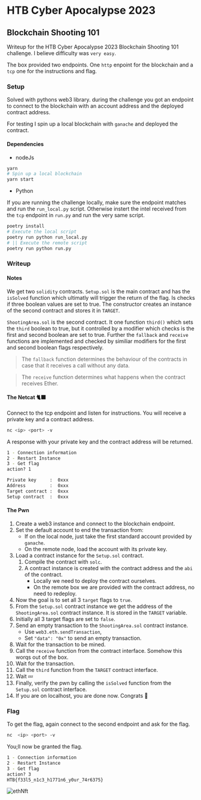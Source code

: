 # HTB Cyber Apocalypse 2023
## Blockchain Shooting 101

Writeup for the HTB Cyber Apocalypse 2023 Blockchain Shooting 101 challenge. I believe difficulty was `very easy`.

The box provided two endpoints. One `http` enpoint for the blockchain and a `tcp` one for the instructions and flag.

### Setup

Solved with pythons web3 library. 
during the challenge you got an endpoint to connect to the blockchain with an account address and the deployed contract address.

For testing I spin up a local blockchain with `ganache` and deployed the contract.

#### Dependencies

- nodeJs
  
```bash
yarn
# Spin up a local blockchain
yarn start
```

 - Python

If you are running the challenge locally, make sure the endpoint matches and run the `run_local.py` script.
Otherwise instert the intel received from the `tcp` endpoint in `run.py` and run the very same script.

```bash
poetry install
# Execute the local script
poetry run python run_local.py
# || Execute the remote script
poetry run python run.py
```

### Writeup

#### Notes

We get two `solidity` contracts. `Setup.sol` is the main contract and has the `isSolved` function which ultimatly will trigger the return of the flag.
Is checks if three boolean values are set to true. The constructor creates an instance of the second contract and stores it in `TARGET`.

`ShootingArea.sol` is the second contract. It one function `third()` which sets the `third` boolean to true, but it controlled by a modifier which checks is the first and second boolean are set to true.
Further the `fallback` and `receive` functions are implemented and checked by similiar modifiers for the first and second boolean flags respectively.

> The `fallback` function determines the behaviour of the contracts in case that it receives a call without any data.

> The `receive` function determines what happens when the contract receives Ether.

#### The Netcat 🐈‍⬛

Connect to the tcp endpoint and listen for instructions.
You will receive a private key and a contract address.

```bash
nc <ip> <port> -v
```

A response with your private key and the contract address will be returned.

```bash
1 - Connection information
2 - Restart Instance
3 - Get flag
action? 1

Private key     :  0xxx
Address         :  0xxx
Target contract :  0xxx
Setup contract  :  0xxx
```


#### The Pwn


1. Create a web3 instance and connect to the blockchain endpoint.
2. Set the default account to end the transaction from:
   - If on the local node, just take the first standard account provided by `ganache`.
   - On the remote node, load the account with its private key.
3. Load a contract instance for the `Setup.sol` contract.
   1. Compile the contract with `solc`.
   2. A contract instance is created with the contract address and the `abi` of the contract.
      - Locally we need to deploy the contract ourselves.
      - On the remote box we are provided with the contract address, no need to redeploy.
4. Now the goal is to set all 3 `target` flags to `true`.
5. From the `Setup.sol` contract instance we get the address of the `ShootingArea.sol` contract instance. It is stored in the `TARGET` variable.
6. Initially all 3 target flags are set to `false`.
7. Send an empty transaction to the `ShootingArea.sol` contract instance.
   - Use `web3.eth.sendTransaction`,
   - Set `"data": "0x"` to send an empty transaction.
8. Wait for the transaction to be mined.
8. Call the `receive` function from the contract interface. Somehow this worqs out of the box.
9. Wait for the transaction.
10. Call the `third` function from the `TARGET` contract interface.
11. Wait 💤
12. Finally, verify the pwn by calling the `isSolved` function from the `Setup.sol` contract interface.
13. If you are on localhost, you are done now. Congrats 🎉

### Flag

To get the flag, again connect to the second endpoint and ask for the flag.

```bash
nc  <ip> <port> -v
```
You;ll now be granted the flag.

```bash
1 - Connection information
2 - Restart Instance
3 - Get flag
action? 3
HTB{f33l5_n1c3_h1771n6_y0ur_74r6375}
```


![ethNft](https://user-images.githubusercontent.com/25290565/227526079-f69e9b84-3d3e-43e5-90f4-40f11958fd1f.gif)

